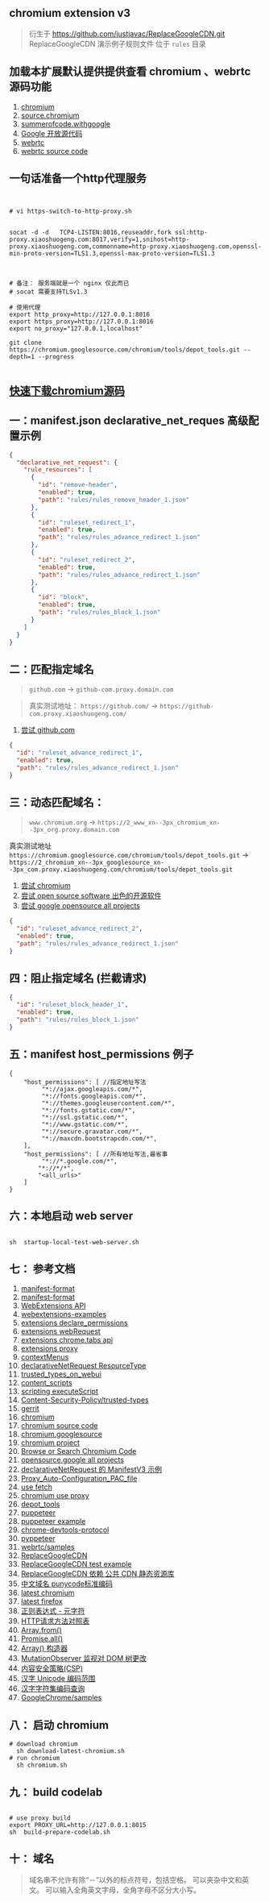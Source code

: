 ## chromium extension v3

> 衍生于 https://github.com/justjavac/ReplaceGoogleCDN.git
> ReplaceGoogleCDN 演示例子规则文件 位于 `rules` 目录

## 加载本扩展默认提供提供查看 chromium 、webrtc 源码功能

1. [chromium ](https://www.chromium.org/)
1. [source.chromium](https://source.chromium.org/)
1. [summerofcode.withgoogle](https://summerofcode.withgoogle.com/programs/2022/organizations)
1. [Google 开放源代码](https://cs.opensource.google/)
1. [webrtc](https://webrtc.org/)
1. [webrtc source code](https://chromium.googlesource.com/external/webrtc)

## 一句话准备一个http代理服务

```shell


# vi https-switch-to-http-proxy.sh


socat -d -d   TCP4-LISTEN:8016,reuseaddr,fork ssl:http-proxy.xiaoshuogeng.com:8017,verify=1,snihost=http-proxy.xiaoshuogeng.com,commonname=http-proxy.xiaoshuogeng.com,openssl-min-proto-version=TLS1.3,openssl-max-proto-version=TLS1.3



# 备注： 服务端就是一个 nginx 仅此而已
# socat 需要支持TLSv1.3 

# 使用代理
export http_proxy=http://127.0.0.1:8016
export https_proxy=http://127.0.0.1:8016
export no_proxy="127.0.0.1,localhost"
 
git clone https://chromium.googlesource.com/chromium/tools/depot_tools.git --depth=1 --progress


```

## [快速下载chromium源码](https://www.cnblogs.com/jingjingxyk/p/16575572.html)

## 一：manifest.json declarative_net_reques 高级配置示例

```json
{
  "declarative_net_request": {
    "rule_resources": [
      {
        "id": "remove-header",
        "enabled": true,
        "path": "rules/rules_remove_header_1.json"
      },
      {
        "id": "ruleset_redirect_1",
        "enabled": true,
        "path": "rules/rules_advance_redirect_1.json"
      },
      {
        "id": "ruleset_redirect_2",
        "enabled": true,
        "path": "rules/rules_advance_redirect_1.json"
      },
      {
        "id": "block",
        "enabled": true,
        "path": "rules/rules_block_1.json"
      }
    ]
  }
}
```

## 二：匹配指定域名

> `github.com` -> `github-com.proxy.domain.com`

> 真实测试地址： `https://github.com/` -> `https://github-com.proxy.xiaoshuogeng.com/`

1. [尝试 github.com ](https://github.com/)

```json
{
  "id": "ruleset_advance_redirect_1",
  "enabled": true,
  "path": "rules/rules_advance_redirect_1.json"
}
```

## 三：动态匹配域名：

> `www.chromium.org` -> `https://2_www_xn--3px_chromium_xn--3px_org.proxy.domain.com`

>
真实测试地址 `https://chromium.googlesource.com/chromium/tools/depot_tools.git` -> `https://2_chromium_xn--3px_googlesource_xn--3px_com.proxy.xiaoshuogeng.com/chromium/tools/depot_tools.git`

1. [尝试 chromium ](https://chromium.googlesource.com/chromium/src/+/main/docs/linux/build_instructions.md)
1. [尝试 open source software 出色的开源软件 ](https://summerofcode.withgoogle.com/programs/2022/organizations)
1. [尝试 google opensource all projects ](https://cs.opensource.google/)

```json
{
  "id": "ruleset_advance_redirect_2",
  "enabled": true,
  "path": "rules/rules_advance_redirect_1.json"
}
```

## 四：阻止指定域名 (拦截请求)

```json
{
  "id": "ruleset_block_header_1",
  "enabled": true,
  "path": "rules/rules_block_1.json"
}
```

## 五：manifest host_permissions 例子

```
{
    "host_permissions": [ //指定地址写法
         "*://ajax.googleapis.com/*",
         "*://fonts.googleapis.com/*",
         "*://themes.googleusercontent.com/*",
         "*://fonts.gstatic.com/*",
         "*://ssl.gstatic.com/*",
         "*://www.gstatic.com/*",
         "*://secure.gravatar.com/*",
         "*://maxcdn.bootstrapcdn.com/*",
    ],
    "host_permissions": [ //所有地址写法,最省事
         "*://*.google.com/*",
        "*://*/*",
        "<all_urls>"
    ]
}
```

## 六：本地启动 web server

```shell

sh  startup-local-test-web-server.sh

```

## 七： 参考文档

1. [manifest-format](https://developer.chrome.com/docs/extensions/mv3/manifest/)
1. [manifest-format](https://docs.microsoft.com/en-us/microsoft-edge/extensions-chromium/getting-started/manifest-format)
1. [WebExtensions API](https://developer.mozilla.org/en-US/docs/Mozilla/Add-ons/WebExtensions)
1. [webextensions-examples](https://github.com/mdn/webextensions-examples.git)
1. [extensions declare_permissions ](https://developer.chrome.com/docs/extensions/mv3/declare_permissions/)
1. [extensions webRequest](https://developer.chrome.com/docs/extensions/reference/webRequest/#event-onHeadersReceived)
1. [extensions chrome.tabs api](https://developer.chrome.com/docs/extensions/reference/tabs/)
1. [extensions proxy](https://developer.chrome.com/docs/extensions/reference/proxy/)
1. [contextMenus](https://developer.chrome.com/docs/extensions/reference/contextMenus//docs/extensions/reference/contextMenus/)
1. [declarativeNetRequest ResourceType](https://developer.chrome.com/docs/extensions/reference/declarativeNetRequest/#type-ResourceType)
1. [trusted_types_on_webui](https://chromium.googlesource.com/chromium/src/+/refs/heads/main/docs/trusted_types_on_webui.md)
1. [content_scripts](https:////developer.chrome.com/docs/extensions/mv3/content_scripts/)
1. [scripting executeScript](https://developer.chrome.com/docs/extensions/reference/scripting/#handling-results)
1. [Content-Security-Policy/trusted-types](https://developer.mozilla.org/en-US/docs/Web/HTTP/Headers/Content-Security-Policy/trusted-types)
1. [gerrit](https://gerrit.googlesource.com/gerrit)
1. [chromium](https://www.chromium.org)
1. [chromium source code](https://chromium.googlesource.com/chromium/src/+/main/docs/get_the_code.md)
1. [chromium.googlesource](https://chromium.googlesource.com/chromium/src)
1. [chromium project](https://source.chromium.org/chromium)
1. [Browse or Search Chromium Code](https://source.chromium.org/chromium)
1. [opensource.google all projects ](https://cs.opensource.google/)
1. [declarativeNetRequest 的 ManifestV3 示例](https://52sbl.cn/discussion/1.html)
1. [Proxy_Auto-Configuration_PAC_file](https://developer.mozilla.org/en-US/docs/Web/HTTP/Proxy_servers_and_tunneling/Proxy_Auto-Configuration_PAC_file)
1. [use fetch](https://developer.mozilla.org/zh-CN/docs/Web/API/Fetch_API/Using_Fetch)
1. [chromium use proxy](https://www.chromium.org/developers/design-documents/network-settings/)
1. [depot_tools](https://chromium.googlesource.com/chromium/tools/depot_tools.git)
1. [puppeteer](https://github.com/puppeteer/puppeteer.git)
1. [puppeteer example](https://github.com/puppeteer/puppeteer/tree/main/examples)
1. [chrome-devtools-protocol](https://github.com/ChromeDevTools/awesome-chrome-devtools#chrome-devtools-protocol)
1. [pyppeteer](https://github.com/pyppeteer/pyppeteer.git)
1. [webrtc/samples](https://github.com/webrtc/samples.git)
1. [ReplaceGoogleCDN](https://github.com/justjavac/ReplaceGoogleCDN.git)
1. [ReplaceGoogleCDN test example](https://github.com/justjavac/ReplaceGoogleCDN/tree/master/extension/test)
1. [ReplaceGoogleCDN 依赖 公共 CDN 静态资源库 ](https://github.com/justjavac/ReplaceGoogleCDN/tree/master/extension/rules)
1. [中文域名 punycode标准编码](https://en.wikipedia.org/wiki/Punycode)
1. [latest chromium ](https://download-chromium.appspot.com/)
1. [latest firefox](https://www.mozilla.org/en-US/firefox/all/#product-desktop-release)
1. [正则表达式 - 元字符](https://www.runoob.com/regexp/regexp-metachar.html)
1. [HTTP请求方法对照表](http://www.yunjson.com/httprequest/)
1. [Array.from()](https://developer.mozilla.org/zh-CN/docs/Web/JavaScript/Reference/Global_Objects/Array/from)
1. [Promise.all()](https://developer.mozilla.org/zh-CN/docs/Web/JavaScript/Reference/Global_Objects/Promise/all)
1. [Array() 构造器](https://developer.mozilla.org/zh-CN/docs/Web/JavaScript/Reference/Global_Objects/Array/Array)
1. [ MutationObserver 监视对 DOM 树更改](https://developer.mozilla.org/zh-CN/docs/Web/API/MutationObserver)
1. [内容安全策略(CSP) ](https://content-security-policy.com/)
1. [汉字 Unicode 编码范围](https://www.qqxiuzi.cn/zh/hanzi-unicode-bianma.php)
1. [汉字字符集编码查询](https://www.qqxiuzi.cn/bianma/zifuji.php)
1. [GoogleChrome/samples](https://github.com/GoogleChrome/samples.git)

## 八： 启动 chromium

```shell
# download chromium
  sh download-latest-chromium.sh
# run chromium
  sh chromium.sh

```

## 九： build codelab

```shell

# use proxy build
export PROXY_URL=http://127.0.0.1:8015
sh  build-prepare-codelab.sh

```

## 十： 域名

> 域名串不允许有除“－”以外的标点符号，包括空格。 可以夹杂中文和英文。 可以输入全角英文字母，全角字母不区分大小写。